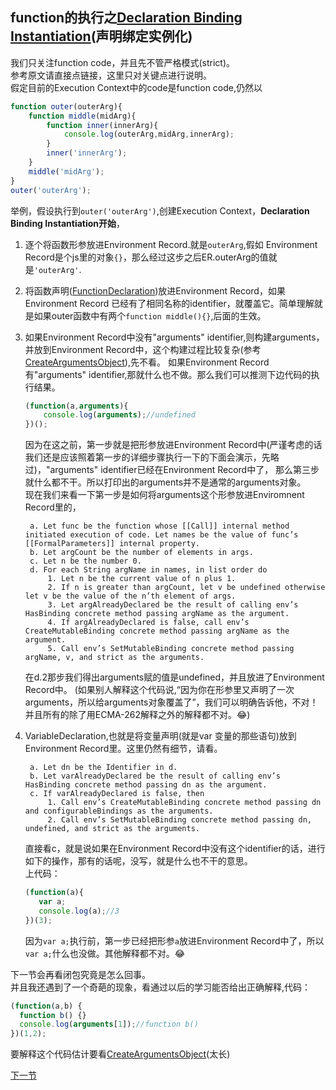 ## function的执行之[Declaration Binding Instantiation](http://es5.github.io/#x10.5)(声明绑定实例化)
我们只关注function code，并且先不管严格模式(strict)。<br/>
参考原文请直接点链接，这里只对关键点进行说明。<br/>
假定目前的Execution Context中的code是function code,仍然以
```javascript
function outer(outerArg){
    function middle(midArg){
        function inner(innerArg){
            console.log(outerArg,midArg,innerArg);
        }
        inner('innerArg');
    }
    middle('midArg');
}
outer('outerArg');
```
举例，假设执行到`outer('outerArg')`,创建Execution Context，**Declaration Binding Instantiation开始**，
1. 逐个将函数形参放进Environment Record.就是`outerArg`,假如
Environment Record是个js里的对象`{}`，那么经过这步之后ER.outerArg的值就是`'outerArg'`.
2. 将函数声明([FunctionDeclaration](http://es5.github.io/#x13))放进Environment Record，如果Environment Record
已经有了相同名称的identifier，就覆盖它。简单理解就是如果outer函数中有两个`function middle(){}`,后面的生效。
3. 如果Environment Record中没有"arguments" identifier,则构建arguments，并放到Environment Record中，这个构建过程比较复杂(参考[CreateArgumentsObject](http://es5.github.io/#x10.6)),先不看。
如果Environment Record有"arguments" identifier,那就什么也不做。那么我们可以推测下边代码的执行结果。
    ```javascript
    (function(a,arguments){
        console.log(arguments);//undefined
    })();
    ```
    因为在这之前，第一步就是把形参放进Environment Record中(严谨考虑的话我们还是应该照着第一步的详细步骤执行一下的下面会演示，先略过)，"arguments" identifier已经在Environment Record中了，
    那么第三步就什么都不干。所以打印出的arguments并不是通常的arguments对象。<br/>
    现在我们来看一下第一步是如何将arguments这个形参放进Enviromnent Record里的，
    
        a. Let func be the function whose [[Call]] internal method initiated execution of code. Let names be the value of func’s [[FormalParameters]] internal property.
        b. Let argCount be the number of elements in args.
        c. Let n be the number 0.
        d. For each String argName in names, in list order do
            1. Let n be the current value of n plus 1.
            2. If n is greater than argCount, let v be undefined otherwise let v be the value of the n’th element of args.
            3. Let argAlreadyDeclared be the result of calling env’s HasBinding concrete method passing argName as the argument.
            4. If argAlreadyDeclared is false, call env’s CreateMutableBinding concrete method passing argName as the argument.
            5. Call env’s SetMutableBinding concrete method passing argName, v, and strict as the arguments.
    在d.2那步我们得出arguments赋的值是undefined，并且放进了Environment Record中。
    (如果别人解释这个代码说,“因为你在形参里又声明了一次arguments，所以给arguments对象覆盖了”，我们可以明确告诉他，不对！并且所有的除了用ECMA-262解释之外的解释都不对。:joy:)
4. VariableDeclaration,也就是将变量声明(就是var 变量的那些语句)放到Environment Record里。这里仍然有细节，请看。
 
        a. Let dn be the Identifier in d.
        b. Let varAlreadyDeclared be the result of calling env’s HasBinding concrete method passing dn as the argument.
        c. If varAlreadyDeclared is false, then
            1. Call env’s CreateMutableBinding concrete method passing dn and configurableBindings as the arguments.
            2. Call env’s SetMutableBinding concrete method passing dn, undefined, and strict as the arguments.
    直接看c，就是说如果在Environment Record中没有这个identifier的话，进行如下的操作，那有的话呢，没写，就是什么也不干的意思。<br/>
    上代码：
    ```javascript
    (function(a){
       var a;
       console.log(a);//3
    })(3);
    ```
    因为`var a;`执行前，第一步已经把形参`a`放进Environment Record中了，所以`var a;`什么也没做。其他解释都不对。:joy:
    
下一节会再看闭包究竟是怎么回事。<br/>
并且我还遇到了一个奇葩的现象，看通过以后的学习能否给出正确解释,代码：
```javascript
(function(a,b) {
  function b() {}
  console.log(arguments[1]);//function b()
})(1,2);
```
要解释这个代码估计要看[CreateArgumentsObject](http://es5.github.io/#x10.6)(太长)

[下一节](Closure.md)